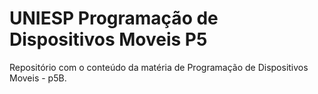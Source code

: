 # UNIESP Programação de Dispositivos Moveis P5

Repositório com o conteúdo da matéria de Programação de Dispositivos Moveis - p5B.

